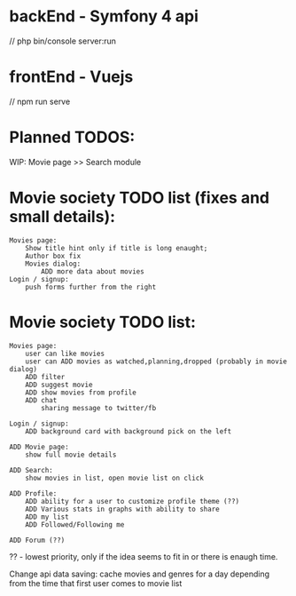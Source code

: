 # backEnd - Symfony 4 api
// php bin/console server:run

# frontEnd - Vuejs
// npm run serve

# Planned TODOS:
WIP: Movie page >> Search module

# Movie society TODO list (fixes and small details):
    Movies page:
        Show title hint only if title is long enaught;
        Author box fix
        Movies dialog:
            ADD more data about movies
    Login / signup:
        push forms further from the right
        
# Movie society TODO list:
    Movies page:
        user can like movies
        user can ADD movies as watched,planning,dropped (probably in movie dialog)
        ADD filter
        ADD suggest movie
        ADD show movies from profile 
        ADD chat
            sharing message to twitter/fb
        
    Login / signup:
        ADD background card with background pick on the left
            
    ADD Movie page:
        show full movie details
        
    ADD Search:
        show movies in list, open movie list on click
        
    ADD Profile:
        ADD ability for a user to customize profile theme (??)
        ADD Various stats in graphs with ability to share
        ADD my list
        ADD Followed/Following me 
        
    ADD Forum (??)

?? - lowest priority, only if the idea seems to fit in or there is enaugh time.

Change api data saving:
    cache movies and genres for a day depending from the time that first user comes to movie list
    
